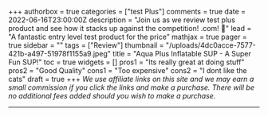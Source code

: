 +++
authorbox = true
categories = ["test Plus"]
comments = true
date = 2022-06-16T23:00:00Z
description = "Join us as we review test plus product and see how it stacks up against the competition! .com! 🛶"
lead = "A fantastic entry level test product for the price"
mathjax = true
pager = true
sidebar = ""
tags = ["Review"]
thumbnail = "/uploads/4dc0acce-7577-421b-a497-51978f1155a9.jpeg"
title = "Aqua Plus Inflatable SUP - A Super Fun SUP!"
toc = true
widgets = []
pros1 = "Its really great at doing stuff"
pros2 = "Good Quality"
cons1 = "Too expensive"
cons2 = "I dont like the cats"
draft = true
+++
_We use affiliate links on this site and we may earn a small commission if you click the links and make a purchase. There will be no additional fees added should you wish to make a purchase._

***
